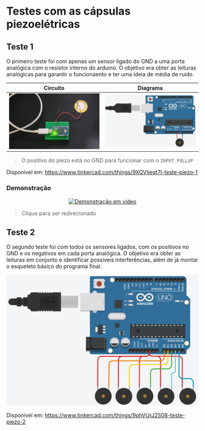 # Testes com as cápsulas piezoelétricas
## Teste 1
O primeiro teste foi com apenas um sensor ligado do GND a uma porta analógica com o resistor interno do arduino. O objetivo era obter as leituras analógicas para garantir o funcionaento e ter uma ideia de média de ruído.


Circuito | Diagrama
---------|---------
<img src="./Piezo_1/Circuito.jpg" width="300" alt="Imagem do circuito"> | <img src="./Piezo_1/Diagrama.png" width="300" alt="Imagem do diagrama">
> O positivo do piezo está no GND para funcionar com o `INPUT_PULLUP`

Disponível em: https://www.tinkercad.com/things/9XQVIjeqt7I-teste-piezo-1

### Demonstração
<div align="center">
  <a href="https://www.youtube.com/watch?v=Ymzg5gdv8jQ"><img src="https://img.youtube.com/vi/Ymzg5gdv8jQ/0.jpg" alt="Demonstração em vídeo"></a>
</div>

> Clique para ser redirecionado


## Teste 2
O segundo teste foi com todos os sensores ligados, com os positivos no GND e os negativos em cada porta analógica. O objetivo era obter as leituras em conjunto e identificar possíveis interferências, além de já montar o esqueleto básico do programa final.

![Diagrama](Piezo_2/Diagrama.png)

Disponível em: https://www.tinkercad.com/things/9phVUrJ2S08-teste-piezo-2